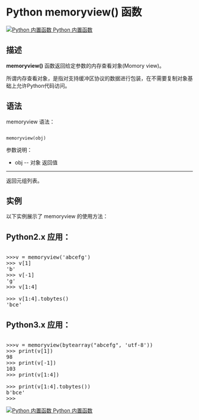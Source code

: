 Python memoryview() 函数
======================

 [![Python 内置函数](../images/up.gif)
 Python 内置函数](python-built-in-functions.html)


  描述
--

 **memoryview()** 函数返回给定参数的内存查看对象(Momory view)。

 所谓内存查看对象，是指对支持缓冲区协议的数据进行包装，在不需要复制对象基础上允许Python代码访问。

 语法
--

 memoryview 语法：

 
```

memoryview(obj)

```

  参数说明：

 * obj -- 对象
  返回值
---

 返回元组列表。

 实例
--

 以下实例展示了 memoryview 的使用方法：

  Python2.x 应用：
-------------

 <pre>

>>>v = memoryview('abcefg')
>>> v[1]
'b'
>>> v[-1]
'g'
>>> v[1:4]
<memory at 0x77ab28>
>>> v[1:4].tobytes()
'bce'
</pre>

  Python3.x 应用：
-------------

 <pre>

>>>v = memoryview(bytearray("abcefg", 'utf-8'))
>>> print(v[1])
98
>>> print(v[-1])
103
>>> print(v[1:4])
<memory at 0x10f543a08>
>>> print(v[1:4].tobytes())
b'bce'
>>>
</pre>

 [![Python 内置函数](../images/up.gif)
 Python 内置函数](python-built-in-functions.html)


